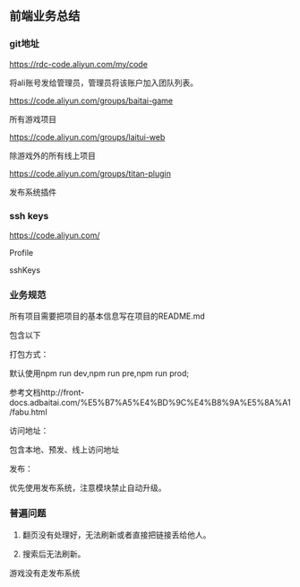 ## 前端业务总结

### git地址

https://rdc-code.aliyun.com/my/code

将ali账号发给管理员，管理员将该账户加入团队列表。

https://code.aliyun.com/groups/baitai-game

所有游戏项目

https://code.aliyun.com/groups/laitui-web

除游戏外的所有线上项目

https://code.aliyun.com/groups/titan-plugin

发布系统插件



### ssh keys

https://code.aliyun.com/

Profile

sshKeys



### 业务规范

所有项目需要把项目的基本信息写在项目的README.md

包含以下

打包方式：

默认使用npm run dev,npm run pre,npm run prod;

参考文档http://front-docs.adbaitai.com/%E5%B7%A5%E4%BD%9C%E4%B8%9A%E5%8A%A1/fabu.html

访问地址：

包含本地、预发、线上访问地址

发布：

优先使用发布系统，注意模块禁止自动升级。



### 普遍问题

1. 翻页没有处理好，无法刷新或者直接把链接丢给他人。

2. 搜索后无法刷新。



游戏没有走发布系统